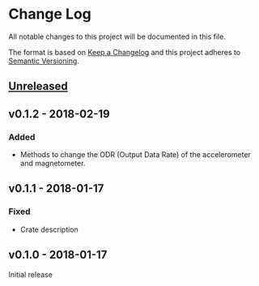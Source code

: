 # Change Log

All notable changes to this project will be documented in this file.

The format is based on [Keep a Changelog](http://keepachangelog.com/)
and this project adheres to [Semantic Versioning](http://semver.org/).

## [Unreleased]

## v0.1.2 - 2018-02-19

### Added

- Methods to change the ODR (Output Data Rate) of the accelerometer and magnetometer.

## v0.1.1 - 2018-01-17

### Fixed

- Crate description

## v0.1.0 - 2018-01-17

Initial release

[Unreleased]: https://github.com/japaric/lsm303dlhc/compare/v0.1.2...HEAD
[v0.1.2]: https://github.com/japaric/lsm303dlhc/compare/v0.1.1...v0.1.2
[v0.1.1]: https://github.com/japaric/lsm303dlhc/compare/v0.1.0...v0.1.1
